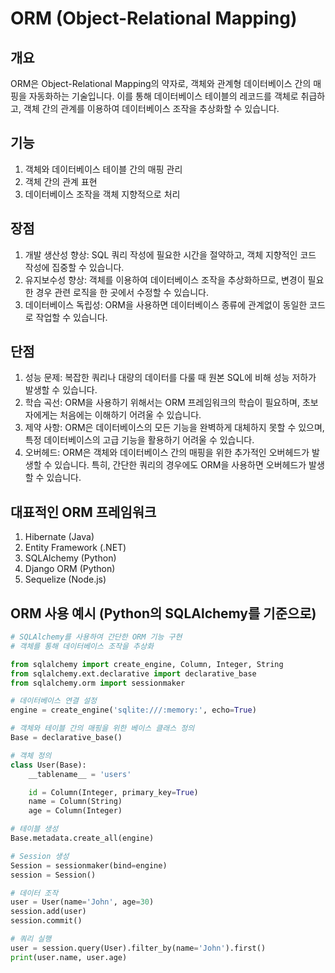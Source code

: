 # ORM (Object-Relational Mapping)

## 개요
ORM은 Object-Relational Mapping의 약자로, 객체와 관계형 데이터베이스 간의 매핑을 자동화하는 기술입니다. 이를 통해 데이터베이스 테이블의 레코드를 객체로 취급하고, 객체 간의 관계를 이용하여 데이터베이스 조작을 추상화할 수 있습니다.

## 기능
1. 객체와 데이터베이스 테이블 간의 매핑 관리
2. 객체 간의 관계 표현
3. 데이터베이스 조작을 객체 지향적으로 처리

## 장점
1. 개발 생산성 향상: SQL 쿼리 작성에 필요한 시간을 절약하고, 객체 지향적인 코드 작성에 집중할 수 있습니다.
2. 유지보수성 향상: 객체를 이용하여 데이터베이스 조작을 추상화하므로, 변경이 필요한 경우 관련 로직을 한 곳에서 수정할 수 있습니다.
3. 데이터베이스 독립성: ORM을 사용하면 데이터베이스 종류에 관계없이 동일한 코드로 작업할 수 있습니다.

## 단점
1. 성능 문제: 복잡한 쿼리나 대량의 데이터를 다룰 때 원본 SQL에 비해 성능 저하가 발생할 수 있습니다.
2. 학습 곡선: ORM을 사용하기 위해서는 ORM 프레임워크의 학습이 필요하며, 초보자에게는 처음에는 이해하기 어려울 수 있습니다.
3. 제약 사항: ORM은 데이터베이스의 모든 기능을 완벽하게 대체하지 못할 수 있으며, 특정 데이터베이스의 고급 기능을 활용하기 어려울 수 있습니다.
4. 오버헤드: ORM은 객체와 데이터베이스 간의 매핑을 위한 추가적인 오버헤드가 발생할 수 있습니다. 특히, 간단한 쿼리의 경우에도 ORM을 사용하면 오버헤드가 발생할 수 있습니다.

## 대표적인 ORM 프레임워크
1. Hibernate (Java)
2. Entity Framework (.NET)
3. SQLAlchemy (Python)
4. Django ORM (Python)
5. Sequelize (Node.js)

## ORM 사용 예시 (Python의 SQLAlchemy를 기준으로)
```python
# SQLAlchemy를 사용하여 간단한 ORM 기능 구현
# 객체를 통해 데이터베이스 조작을 추상화

from sqlalchemy import create_engine, Column, Integer, String
from sqlalchemy.ext.declarative import declarative_base
from sqlalchemy.orm import sessionmaker

# 데이터베이스 연결 설정
engine = create_engine('sqlite:///:memory:', echo=True)

# 객체와 테이블 간의 매핑을 위한 베이스 클래스 정의
Base = declarative_base()

# 객체 정의
class User(Base):
    __tablename__ = 'users'

    id = Column(Integer, primary_key=True)
    name = Column(String)
    age = Column(Integer)

# 테이블 생성
Base.metadata.create_all(engine)

# Session 생성
Session = sessionmaker(bind=engine)
session = Session()

# 데이터 조작
user = User(name='John', age=30)
session.add(user)
session.commit()

# 쿼리 실행
user = session.query(User).filter_by(name='John').first()
print(user.name, user.age)
```

